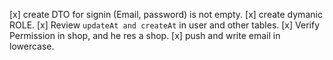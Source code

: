 [x] create DTO for signin (Email, password) is not empty.
[x] create dymanic ROLE.
[x] Review `updateAt and createAt` in user and other tables.
[x] Verify Permission in shop, and he res a shop.
[x] push and write email in lowercase.